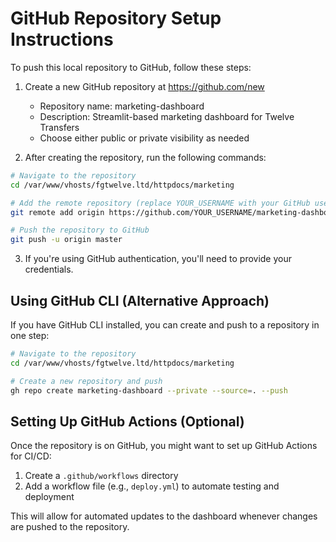 # GitHub Repository Setup Instructions

To push this local repository to GitHub, follow these steps:

1. Create a new GitHub repository at https://github.com/new
   - Repository name: marketing-dashboard
   - Description: Streamlit-based marketing dashboard for Twelve Transfers
   - Choose either public or private visibility as needed

2. After creating the repository, run the following commands:

```bash
# Navigate to the repository
cd /var/www/vhosts/fgtwelve.ltd/httpdocs/marketing

# Add the remote repository (replace YOUR_USERNAME with your GitHub username)
git remote add origin https://github.com/YOUR_USERNAME/marketing-dashboard.git

# Push the repository to GitHub
git push -u origin master
```

3. If you're using GitHub authentication, you'll need to provide your credentials.

## Using GitHub CLI (Alternative Approach)

If you have GitHub CLI installed, you can create and push to a repository in one step:

```bash
# Navigate to the repository
cd /var/www/vhosts/fgtwelve.ltd/httpdocs/marketing

# Create a new repository and push
gh repo create marketing-dashboard --private --source=. --push
```

## Setting Up GitHub Actions (Optional)

Once the repository is on GitHub, you might want to set up GitHub Actions for CI/CD:

1. Create a `.github/workflows` directory
2. Add a workflow file (e.g., `deploy.yml`) to automate testing and deployment

This will allow for automated updates to the dashboard whenever changes are pushed to the repository.
